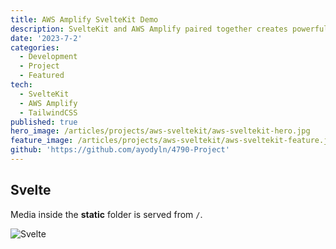 ```yaml
---
title: AWS Amplify SvelteKit Demo
description: SvelteKit and AWS Amplify paired together creates powerful web applications a reality. This app demonstrates the capabilities of both tools and and my overall comprehension as well.
date: '2023-7-2'
categories:
  - Development
  - Project
  - Featured
tech:
  - SvelteKit
  - AWS Amplify
  - TailwindCSS
published: true
hero_image: /articles/projects/aws-sveltekit/aws-sveltekit-hero.jpg
feature_image: /articles/projects/aws-sveltekit/aws-sveltekit-feature.jpg
github: 'https://github.com/ayodyln/4790-Project'
---
```


## Svelte

Media inside the **static** folder is served from `/`.

![Svelte](favicon.png)
